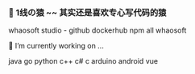 ### 🤔 1线の猿 ~~ 其实还是喜欢专心写代码的猿

whaosoft studio - github dockerhub npm all whaosoft

🔭 I’m currently working on ...

java go python c++ c# c arduino android vue 

<!--
**whaosoft/whaosoft** is a ✨ _special_ ✨ repository because its `README.md` (this file) appears on your GitHub profile.

Here are some ideas to get you started:

- 🔭 I’m currently working on ...
- 🌱 I’m currently learning ...
- 👯 I’m looking to collaborate on ...
- 🤔 I’m looking for help with ...
- 💬 Ask me about ...
- 📫 How to reach me: ...
- 😄 Pronouns: ...
- ⚡ Fun fact: ...
-->
